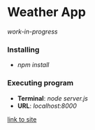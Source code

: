 # Weather App

*work-in-progress*

### Installing

* *npm install*

### Executing program

* **Terminal**: *node server.js*
* **URL**: *localhost:8000*


[link to site](https://weather-app-2000.herokuapp.com/)